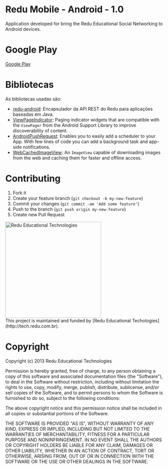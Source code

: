 # Redu Mobile - Android - 1.0

Application developed for bring the Redu Educational Social Networking to Android devices.

# Google Play

[Google Play](https://play.google.com/store/apps/details?id=br.com.redu.redumobile)

# Bibliotecas

As bibliotecas usadas são:
- [redu-android](https://github.com/redu/redu-android): Encapsulador da API REST do Redu para aplicações baseadas em Java.
- [ViewPageIndicator](https://github.com/JakeWharton/Android-ViewPagerIndicator): Paging indicator widgets that are compatible with the `ViewPager` from the Android Support Library to improve discoverability of content.
- [AndroidPushRequest](http://hub.buzzbox.com/android-sdk/): Enables you to easily add a scheduler to your App. With few lines of code you can add a background task and app-side notifications.
- [WebCachedImageView](https://github.com/leocadiotine/WebCachedImageView): An `ImageView` capable of downloading images from the web and caching them for faster and offline access.

# Contributing

1. Fork it
2. Create your feature branch (`git checkout -b my-new-feature`)
3. Commit your changes (`git commit -am 'Add some feature'`)
4. Push to the branch (`git push origin my-new-feature`)
5. Create new Pull Request

<img src="https://github.com/downloads/redu/redupy/redutech-marca.png" alt="Redu Educational Technologies" width="300">
<br>
This project is maintained and funded by [Redu Educational Techologies](http://tech.redu.com.br).

# Copyright

Copyright (c) 2013 Redu Educational Technologies

Permission is hereby granted, free of charge, to any person obtaining a copy of this software and associated documentation files (the "Software"), to deal in the Software without restriction, including without limitation the rights to use, copy, modify, merge, publish, distribute, sublicense, and/or sell copies of the Software, and to permit persons to whom the Software is furnished to do so, subject to the following conditions:

The above copyright notice and this permission notice shall be included in all copies or substantial portions of the Software.

THE SOFTWARE IS PROVIDED "AS IS", WITHOUT WARRANTY OF ANY KIND, EXPRESS OR IMPLIED, INCLUDING BUT NOT LIMITED TO THE WARRANTIES OF MERCHANTABILITY, FITNESS FOR A PARTICULAR PURPOSE AND NONINFRINGEMENT. IN NO EVENT SHALL THE AUTHORS OR COPYRIGHT HOLDERS BE LIABLE FOR ANY CLAIM, DAMAGES OR OTHER LIABILITY, WHETHER IN AN ACTION OF CONTRACT, TORT OR OTHERWISE, ARISING FROM, OUT OF OR IN CONNECTION WITH THE SOFTWARE OR THE USE OR OTHER DEALINGS IN THE SOFTWARE.

